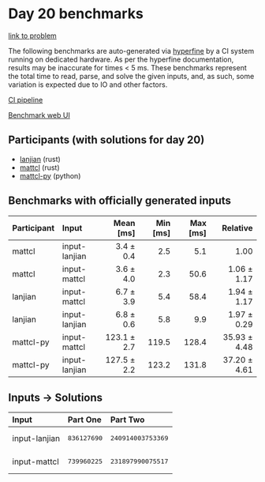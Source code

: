 # Day 20 benchmarks

[link to problem](https://adventofcode.com/2023/day/20)

The following benchmarks are auto-generated via
[hyperfine](https://github.com/sharkdp/hyperfine) by a CI system running on
dedicated hardware. As per the hyperfine documentation, results may be
inaccurate for times < 5 ms. These benchmarks represent the total time to read,
parse, and solve the given inputs, and, as such, some variation is expected due
to IO and other factors.

[CI pipeline](http://ci.papercode.net:8080/teams/main/pipelines/aoc2023)

[Benchmark web UI](https://aoc.ancalagon.black)


## Participants (with solutions for day 20)

- [lanjian](https://github.com/lanjian/aoc-2023) (rust)
- [mattcl](https://github.com/mattcl/aoc2023) (rust)
- [mattcl-py](https://github.com/mattcl/aoc2023-py) (python)


## Benchmarks with officially generated inputs

| Participant | Input | Mean [ms] | Min [ms] | Max [ms] | Relative |
|:---|:---|---:|---:|---:|---:|
| mattcl | input-lanjian | 3.4 ± 0.4 | 2.5 | 5.1 | 1.00 |
| mattcl | input-mattcl | 3.6 ± 4.0 | 2.3 | 50.6 | 1.06 ± 1.17 |
| lanjian | input-mattcl | 6.7 ± 3.9 | 5.4 | 58.4 | 1.94 ± 1.17 |
| lanjian | input-lanjian | 6.8 ± 0.6 | 5.8 | 9.9 | 1.97 ± 0.29 |
| mattcl-py | input-mattcl | 123.1 ± 2.7 | 119.5 | 128.4 | 35.93 ± 4.48 |
| mattcl-py | input-lanjian | 127.5 ± 2.2 | 123.2 | 131.8 | 37.20 ± 4.61 |


## Inputs -> Solutions

| Input | Part One | Part Two |
|:---|:---|:---|
|input-lanjian|<pre>836127690</pre>|<pre>240914003753369</pre>|
|input-mattcl|<pre>739960225</pre>|<pre>231897990075517</pre>|